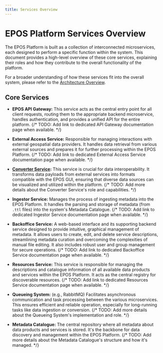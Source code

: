 ```yaml
---
title: Services Overview
---
```


# EPOS Platform Services Overview

The EPOS Platform is built as a collection of interconnected microservices, each designed to perform a specific function within the system. This document provides a high-level overview of these core services, explaining their roles and how they contribute to the overall functionality of the platform.

For a broader understanding of how these services fit into the overall system, please refer to the [Architecture Overview](../architecture.md).

## Core Services

*   **EPOS API Gateway:** This service acts as the central entry point for all client requests, routing them to the appropriate backend microservice, handles authentication, and provides a unified API for the entire platform.
    {/* TODO: Add link to dedicated API Gateway documentation page when available. */}

*   **External Access Service:** Responsible for managing interactions with external geospatial data providers. It handles data retrieval from various external sources and prepares it for further processing within the EPOS Platform.
    {/* TODO: Add link to dedicated External Access Service documentation page when available. */}

*   **[Converter Service](./converter/index.md):** This service is crucial for data interoperability. It transforms data payloads from external services into formats compatible with the EPOS GUI, ensuring that diverse data sources can be visualized and utilized within the platform.
    {/* TODO: Add more details about the Converter Service's role and capabilities. */}

*   **Ingestor Service:** Manages the process of ingesting metadata into the EPOS Platform. It handles the parsing and storage of metadata (from `.ttl` files) into the system's Metadata Catalogue.
    {/* TODO: Add link to dedicated Ingestor Service documentation page when available. */}

*   **Backoffice Service:** A web-based interface and its supporting backend service designed to provide intuitive, graphical management of metadata. It allows users to create, edit, and delete service descriptions, streamlining metadata curation and overcoming the complexities of manual file editing. It also includes robust user and group management for secure operations.
    {/* TODO: Add link to dedicated Backoffice Service documentation page when available. */}

*   **Resources Service:** This service is responsible for managing the descriptions and catalogue information of all available data products and services within the EPOS Platform. It acts as the central registry for discoverable resources.
    {/* TODO: Add link to dedicated Resources Service documentation page when available. */}

*   **Queueing System:** (e.g., RabbitMQ) Facilitates asynchronous communication and task processing between the various microservices. This ensures efficient and reliable operation, especially for long-running tasks like data ingestion or conversion.
    {/* TODO: Add more details about the Queueing System's implementation and role. */}

*   **Metadata Catalogue:** The central repository where all metadata about data products and services is stored. It's the backbone for data discovery and management within the EPOS Platform.
    {/* TODO: Add more details about the Metadata Catalogue's structure and how it's managed. */}
